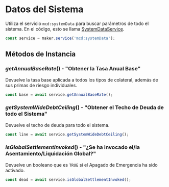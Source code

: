 # Datos del Sistema

Utiliza el servicio `mcd:systemData` para buscar parámetros de todo el sistema. En el código, esto se llama [SystemDataService](https://github.com/makerdao/dai.js/blob/dev/packages/dai-plugin-mcd/src/SystemDataService.js).

```javascript
const service = maker.service('mcd:systemData');
```

## Métodos de Instancia

### *getAnnualBaseRate*\(\) - "Obtener la Tasa Anual Base"

Devuelve la tasa base aplicada a todos los tipos de colateral, además de sus primas de riesgo individuales.

```javascript
const base = await service.getAnnualBaseRate();
```

### *getSystemWideDebtCeiling*\(\) - "Obtener el Techo de Deuda de todo el Sistema"

Devuelve el techo de deuda para todo el sistema.

```javascript
const line = await service.getSystemWideDebtCeiling();
```

### *isGlobalSettlementInvoked*\(\) - "¿Se ha invocado el/la Asentamiento/Liquidación Global?"

Devuelve un booleano que es `TRUE` si el Apagado de Emergencia ha sido activado.

```javascript
const dead = await service.isGlobalSettlementInvoked();
```
